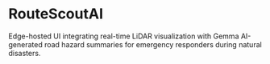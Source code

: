 # RouteScoutAI
Edge-hosted UI integrating real-time LiDAR visualization with Gemma AI-generated road hazard summaries for emergency responders during natural disasters.
